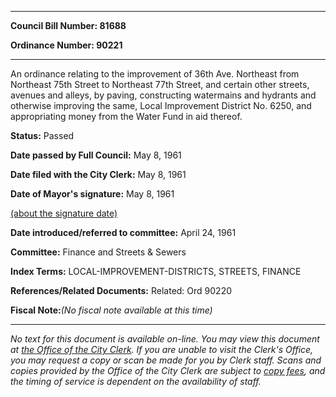 

********

**Council Bill Number: 81688**
   
**Ordinance Number: 90221**
********

 An ordinance relating to the improvement of 36th Ave. Northeast from Northeast 75th Street to Northeast 77th Street, and certain other streets, avenues and alleys, by paving, constructing watermains and hydrants and otherwise improving the same, Local Improvement District No. 6250, and appropriating money from the Water Fund in aid thereof.

**Status:** Passed
   
**Date passed by Full Council:** May 8, 1961
   
**Date filed with the City Clerk:** May 8, 1961
   
**Date of Mayor's signature:** May 8, 1961
   
[(about the signature date)](/~public/approvaldate.htm)
   
   
   
**Date introduced/referred to committee:** April 24, 1961
   
**Committee:** Finance and Streets & Sewers
   
   
**Index Terms:** LOCAL-IMPROVEMENT-DISTRICTS, STREETS, FINANCE

**References/Related Documents:** Related: Ord 90220

**Fiscal Note:**_(No fiscal note available at this time)_
********

_No text for this document is available on-line. You may view this document at [the Office of the City Clerk](http://www.seattle.gov/leg/clerk/contactUs.htm). If you are unable to visit the Clerk's Office, you may request a copy or scan be made for you by Clerk staff. Scans and copies provided by the Office of the City Clerk are subject to [copy fees](http://clerk.seattle.gov/~public/clerkfees.htm), and the timing of service is dependent on the availability of staff._

